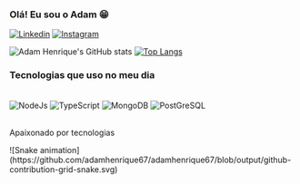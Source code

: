 ### Olá! Eu sou o Adam 😁

[![Linkedin](	https://img.shields.io/badge/LinkedIn-0077B5?style=for-the-badge&logo=linkedin&logoColor=white)](https://www.linkedin.com/in/adam-henrique-ab0483216/)
[![Instagram](https://img.shields.io/badge/Instagram-E4405F?style=for-the-badge&logo=instagram&logoColor=white)](https://www.instagram.com/adam_henrique_67/)

![Adam Henrique's GitHub stats](https://github-readme-stats.vercel.app/api?username=adamhenrique67&show_icons=true&theme=highcontrast)
[![Top Langs](https://github-readme-stats.vercel.app/api/top-langs/?username=AdamHenrique67&layout=compact)](https://github.com/adamhenrique67/github-readme-stats)

### Tecnologias que uso no meu dia

<div style="display: inline_block"><br/>
  <img align= "center" alt="NodeJs" src="https://img.shields.io/badge/Node.js-43853D?style=for-the-badge&logo=node.js&logoColor=white" />
  <img align= "center" alt="TypeScript" src="https://img.shields.io/badge/TypeScript-007ACC?style=for-the-badge&logo=typescript&logoColor=white" />
  <img align= "center" alt="MongoDB" src="https://img.shields.io/badge/MongoDB-4EA94B?style=for-the-badge&logo=mongodb&logoColor=white" />
  <img align= "center" alt="PostGreSQL" src="https://img.shields.io/badge/PostgreSQL-316192?style=for-the-badge&logo=postgresql&logoColor=white" />
</div><br/>

Apaixonado por tecnologias
<div>
  ![Snake animation](https://github.com/adamhenrique67/adamhenrique67/blob/output/github-contribution-grid-snake.svg)
</div>

